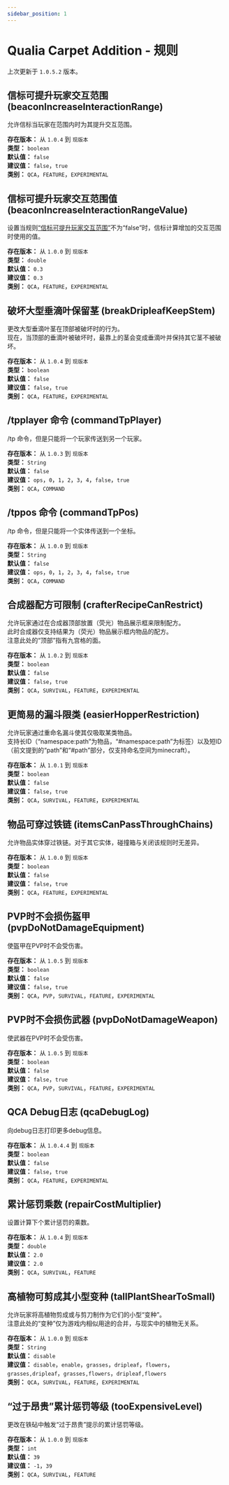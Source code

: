 ```yaml
---
sidebar_position: 1
---
```


# Qualia Carpet Addition - 规则
上次更新于 `1.0.5.2` 版本。

## 信标可提升玩家交互范围 (beaconIncreaseInteractionRange)
允许信标当玩家在范围内时为其提升交互范围。  
  
**存在版本：** 从 `1.0.4` 到 `现版本`  
**类型：** `boolean`  
**默认值：** `false`  
**建议值：** `false`，`true`  
**类别：** `QCA`，`FEATURE`，`EXPERIMENTAL`  

## 信标可提升玩家交互范围值 (beaconIncreaseInteractionRangeValue)
设置当规则[“信标可提升玩家交互范围”](#信标可提升玩家交互范围-beaconincreaseinteractionrange)不为“false”时，信标计算增加的交互范围时使用的值。  
  
**存在版本：** 从 `1.0.0` 到 `现版本`  
**类型：** `double`  
**默认值：** `0.3`  
**建议值：** `0.3`  
**类别：** `QCA`，`FEATURE`，`EXPERIMENTAL`  

## 破坏大型垂滴叶保留茎 (breakDripleafKeepStem)
更改大型垂滴叶茎在顶部被破坏时的行为。  
现在，当顶部的垂滴叶被破坏时，最靠上的茎会变成垂滴叶并保持其它茎不被破坏。  
  
**存在版本：** 从 `1.0.4` 到 `现版本`  
**类型：** `boolean`  
**默认值：** `false`  
**建议值：** `false`，`true`  
**类别：** `QCA`，`FEATURE`，`EXPERIMENTAL`  

## /tpplayer 命令 (commandTpPlayer)
/tp 命令，但是只能将一个玩家传送到另一个玩家。  
  
**存在版本：** 从 `1.0.3` 到 `现版本`  
**类型：** `String`  
**默认值：** `false`  
**建议值：** `ops`，`0`，`1`，`2`，`3`，`4`，`false`，`true`  
**类别：** `QCA`，`COMMAND`  

## /tppos 命令 (commandTpPos)
/tp 命令，但是只能将一个实体传送到一个坐标。  
  
**存在版本：** 从 `1.0.0` 到 `现版本`  
**类型：** `String`  
**默认值：** `false`  
**建议值：** `ops`，`0`，`1`，`2`，`3`，`4`，`false`，`true`  
**类别：** `QCA`，`COMMAND`  

## 合成器配方可限制 (crafterRecipeCanRestrict)
允许玩家通过在合成器顶部放置（荧光）物品展示框来限制配方。  
此时合成器仅支持结果为（荧光）物品展示框内物品的配方。  
注意此处的“顶部”指有九宫格的面。  
  
**存在版本：** 从 `1.0.2` 到 `现版本`  
**类型：** `boolean`  
**默认值：** `false`  
**建议值：** `false`，`true`  
**类别：** `QCA`，`SURVIVAL`，`FEATURE`，`EXPERIMENTAL`  

## 更简易的漏斗限类 (easierHopperRestriction)
允许玩家通过重命名漏斗使其仅吸取某类物品。  
支持长ID（“namespace:path”为物品，“#namespace:path”为标签）以及短ID（前文提到的“path”和“#path”部分，仅支持命名空间为minecraft）。  
  
**存在版本：** 从 `1.0.1` 到 `现版本`  
**类型：** `boolean`  
**默认值：** `false`  
**建议值：** `false`，`true`  
**类别：** `QCA`，`SURVIVAL`，`FEATURE`，`EXPERIMENTAL`  

## 物品可穿过铁链 (itemsCanPassThroughChains)
允许物品实体穿过铁链。对于其它实体，碰撞箱与关闭该规则时无差异。  
  
**存在版本：** 从 `1.0.0` 到 `现版本`  
**类型：** `boolean`  
**默认值：** `false`  
**建议值：** `false`，`true`  
**类别：** `QCA`，`FEATURE`，`EXPERIMENTAL`  

## PVP时不会损伤盔甲 (pvpDoNotDamageEquipment)
使盔甲在PVP时不会受伤害。  
  
**存在版本：** 从 `1.0.5` 到 `现版本`  
**类型：** `boolean`  
**默认值：** `false`  
**建议值：** `false`，`true`  
**类别：** `QCA`，`PVP`，`SURVIVAL`，`FEATURE`，`EXPERIMENTAL`  

## PVP时不会损伤武器 (pvpDoNotDamageWeapon)
使武器在PVP时不会受伤害。  
  
**存在版本：** 从 `1.0.5` 到 `现版本`  
**类型：** `boolean`  
**默认值：** `false`  
**建议值：** `false`，`true`  
**类别：** `QCA`，`PVP`，`SURVIVAL`，`FEATURE`，`EXPERIMENTAL`  

## QCA Debug日志 (qcaDebugLog)
向debug日志打印更多debug信息。  
  
**存在版本：** 从 `1.0.4.4` 到 `现版本`  
**类型：** `boolean`  
**默认值：** `false`  
**建议值：** `false`，`true`  
**类别：** `QCA`，`FEATURE`，`EXPERIMENTAL`  

## 累计惩罚乘数 (repairCostMultiplier)
设置计算下个累计惩罚的乘数。  
  
**存在版本：** 从 `1.0.4` 到 `现版本`  
**类型：** `double`  
**默认值：** `2.0`  
**建议值：** `2.0`  
**类别：** `QCA`，`SURVIVAL`，`FEATURE`  

## 高植物可剪成其小型变种 (tallPlantShearToSmall)
允许玩家将高植物剪成或与剪刀制作为它们的小型“变种”。  
注意此处的“变种”仅为游戏内相似用途的合并，与现实中的植物无关系。  
  
**存在版本：** 从 `1.0.0` 到 `现版本`  
**类型：** `String`  
**默认值：** `disable`  
**建议值：** `disable`，`enable`，`grasses`，`dripleaf`，`flowers`，`grasses,dripleaf`，`grasses,flowers`，`dripleaf,flowers`  
**类别：** `QCA`，`SURVIVAL`，`FEATURE`，`EXPERIMENTAL`  

## “过于昂贵”累计惩罚等级 (tooExpensiveLevel)
更改在铁砧中触发“过于昂贵”提示的累计惩罚等级。  
  
**存在版本：** 从 `1.0.0` 到 `现版本`  
**类型：** `int`  
**默认值：** `39`  
**建议值：** `-1`，`39`  
**类别：** `QCA`，`SURVIVAL`，`FEATURE`  

